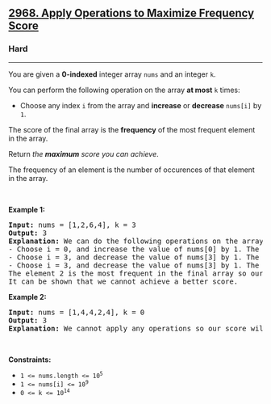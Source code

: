 <h2><a href="https://leetcode.com/problems/apply-operations-to-maximize-frequency-score/">2968. Apply Operations to Maximize Frequency Score</a></h2><h3>Hard</h3><hr><div><p>You are given a <strong>0-indexed</strong> integer array <code>nums</code> and an integer <code>k</code>.</p>

<p>You can perform the following operation on the array <strong>at most</strong> <code>k</code> times:</p>

<ul>
	<li>Choose any index <code>i</code> from the array and <strong>increase</strong> or <strong>decrease</strong> <code>nums[i]</code> by <code>1</code>.</li>
</ul>

<p>The score of the final array is the <strong>frequency</strong> of the most frequent element in the array.</p>

<p>Return <em>the <strong>maximum</strong> score you can achieve</em>.</p>

<p>The frequency of an element is the number of occurences of that element in the array.</p>

<p>&nbsp;</p>
<p><strong class="example">Example 1:</strong></p>

<pre style="position: relative;"><strong>Input:</strong> nums = [1,2,6,4], k = 3
<strong>Output:</strong> 3
<strong>Explanation:</strong> We can do the following operations on the array:
- Choose i = 0, and increase the value of nums[0] by 1. The resulting array is [2,2,6,4].
- Choose i = 3, and decrease the value of nums[3] by 1. The resulting array is [2,2,6,3].
- Choose i = 3, and decrease the value of nums[3] by 1. The resulting array is [2,2,6,2].
The element 2 is the most frequent in the final array so our score is 3.
It can be shown that we cannot achieve a better score.
<div class="open_grepper_editor" title="Edit &amp; Save To Grepper"></div></pre>

<p><strong class="example">Example 2:</strong></p>

<pre style="position: relative;"><strong>Input:</strong> nums = [1,4,4,2,4], k = 0
<strong>Output:</strong> 3
<strong>Explanation:</strong> We cannot apply any operations so our score will be the frequency of the most frequent element in the original array, which is 3.
<div class="open_grepper_editor" title="Edit &amp; Save To Grepper"></div></pre>

<p>&nbsp;</p>
<p><strong>Constraints:</strong></p>

<ul>
	<li><code>1 &lt;= nums.length &lt;= 10<sup>5</sup></code></li>
	<li><code>1 &lt;= nums[i] &lt;= 10<sup>9</sup></code></li>
	<li><code>0 &lt;= k &lt;= 10<sup>14</sup></code></li>
</ul>
</div>
